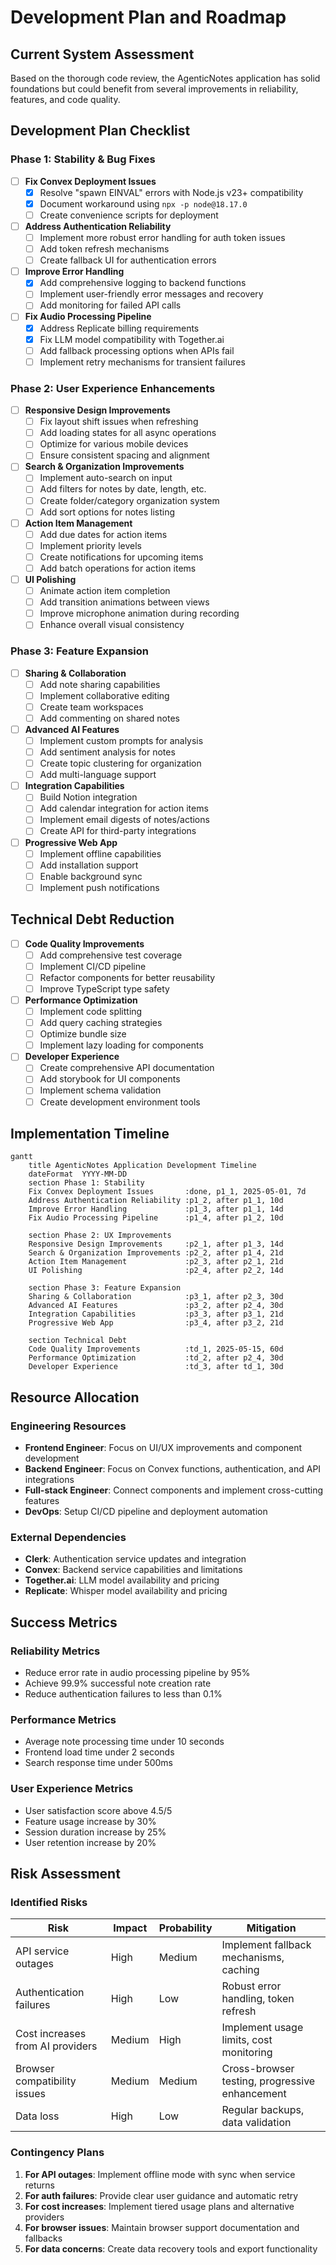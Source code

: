 # Development Plan and Roadmap

## Current System Assessment

Based on the thorough code review, the AgenticNotes application has solid foundations but could benefit from several improvements in reliability, features, and code quality.

## Development Plan Checklist

### Phase 1: Stability & Bug Fixes

- [ ] **Fix Convex Deployment Issues**
  - [x] Resolve "spawn EINVAL" errors with Node.js v23+ compatibility
  - [x] Document workaround using `npx -p node@18.17.0`
  - [ ] Create convenience scripts for deployment

- [ ] **Address Authentication Reliability**
  - [ ] Implement more robust error handling for auth token issues
  - [ ] Add token refresh mechanisms
  - [ ] Create fallback UI for authentication errors

- [ ] **Improve Error Handling**
  - [x] Add comprehensive logging to backend functions
  - [ ] Implement user-friendly error messages and recovery
  - [ ] Add monitoring for failed API calls

- [ ] **Fix Audio Processing Pipeline**
  - [x] Address Replicate billing requirements
  - [x] Fix LLM model compatibility with Together.ai
  - [ ] Add fallback processing options when APIs fail
  - [ ] Implement retry mechanisms for transient failures

### Phase 2: User Experience Enhancements

- [ ] **Responsive Design Improvements**
  - [ ] Fix layout shift issues when refreshing
  - [ ] Add loading states for all async operations
  - [ ] Optimize for various mobile devices
  - [ ] Ensure consistent spacing and alignment

- [ ] **Search & Organization Improvements**
  - [ ] Implement auto-search on input
  - [ ] Add filters for notes by date, length, etc.
  - [ ] Create folder/category organization system
  - [ ] Add sort options for notes listing

- [ ] **Action Item Management**
  - [ ] Add due dates for action items
  - [ ] Implement priority levels
  - [ ] Create notifications for upcoming items
  - [ ] Add batch operations for action items

- [ ] **UI Polishing**
  - [ ] Animate action item completion
  - [ ] Add transition animations between views
  - [ ] Improve microphone animation during recording
  - [ ] Enhance overall visual consistency

### Phase 3: Feature Expansion

- [ ] **Sharing & Collaboration**
  - [ ] Add note sharing capabilities
  - [ ] Implement collaborative editing
  - [ ] Create team workspaces
  - [ ] Add commenting on shared notes

- [ ] **Advanced AI Features**
  - [ ] Implement custom prompts for analysis
  - [ ] Add sentiment analysis for notes
  - [ ] Create topic clustering for organization
  - [ ] Add multi-language support

- [ ] **Integration Capabilities**
  - [ ] Build Notion integration
  - [ ] Add calendar integration for action items
  - [ ] Implement email digests of notes/actions
  - [ ] Create API for third-party integrations

- [ ] **Progressive Web App**
  - [ ] Implement offline capabilities
  - [ ] Add installation support
  - [ ] Enable background sync
  - [ ] Implement push notifications

## Technical Debt Reduction

- [ ] **Code Quality Improvements**
  - [ ] Add comprehensive test coverage
  - [ ] Implement CI/CD pipeline
  - [ ] Refactor components for better reusability
  - [ ] Improve TypeScript type safety

- [ ] **Performance Optimization**
  - [ ] Implement code splitting
  - [ ] Add query caching strategies
  - [ ] Optimize bundle size
  - [ ] Implement lazy loading for components

- [ ] **Developer Experience**
  - [ ] Create comprehensive API documentation
  - [ ] Add storybook for UI components
  - [ ] Implement schema validation
  - [ ] Create development environment tools

## Implementation Timeline

```mermaid
gantt
    title AgenticNotes Application Development Timeline
    dateFormat  YYYY-MM-DD
    section Phase 1: Stability
    Fix Convex Deployment Issues       :done, p1_1, 2025-05-01, 7d
    Address Authentication Reliability :p1_2, after p1_1, 10d
    Improve Error Handling             :p1_3, after p1_1, 14d
    Fix Audio Processing Pipeline      :p1_4, after p1_2, 10d
    
    section Phase 2: UX Improvements
    Responsive Design Improvements     :p2_1, after p1_3, 14d
    Search & Organization Improvements :p2_2, after p1_4, 21d
    Action Item Management             :p2_3, after p2_1, 21d
    UI Polishing                       :p2_4, after p2_2, 14d
    
    section Phase 3: Feature Expansion
    Sharing & Collaboration            :p3_1, after p2_3, 30d
    Advanced AI Features               :p3_2, after p2_4, 30d
    Integration Capabilities           :p3_3, after p3_1, 21d
    Progressive Web App                :p3_4, after p3_2, 21d
    
    section Technical Debt
    Code Quality Improvements          :td_1, 2025-05-15, 60d
    Performance Optimization           :td_2, after p2_4, 30d
    Developer Experience               :td_3, after td_1, 30d
```

## Resource Allocation

### Engineering Resources

- **Frontend Engineer**: Focus on UI/UX improvements and component development
- **Backend Engineer**: Focus on Convex functions, authentication, and API integrations
- **Full-stack Engineer**: Connect components and implement cross-cutting features
- **DevOps**: Setup CI/CD pipeline and deployment automation

### External Dependencies

- **Clerk**: Authentication service updates and integration
- **Convex**: Backend service capabilities and limitations
- **Together.ai**: LLM model availability and pricing
- **Replicate**: Whisper model availability and pricing

## Success Metrics

### Reliability Metrics

- Reduce error rate in audio processing pipeline by 95%
- Achieve 99.9% successful note creation rate
- Reduce authentication failures to less than 0.1%

### Performance Metrics

- Average note processing time under 10 seconds
- Frontend load time under 2 seconds
- Search response time under 500ms

### User Experience Metrics

- User satisfaction score above 4.5/5
- Feature usage increase by 30%
- Session duration increase by 25%
- User retention increase by 20%

## Risk Assessment

### Identified Risks

| Risk | Impact | Probability | Mitigation |
|------|--------|------------|------------|
| API service outages | High | Medium | Implement fallback mechanisms, caching |
| Authentication failures | High | Low | Robust error handling, token refresh |
| Cost increases from AI providers | Medium | High | Implement usage limits, cost monitoring |
| Browser compatibility issues | Medium | Medium | Cross-browser testing, progressive enhancement |
| Data loss | High | Low | Regular backups, data validation |

### Contingency Plans

1. **For API outages**: Implement offline mode with sync when service returns
2. **For auth failures**: Provide clear user guidance and automatic retry
3. **For cost increases**: Implement tiered usage plans and alternative providers
4. **For browser issues**: Maintain browser support documentation and fallbacks
5. **For data concerns**: Create data recovery tools and export functionality

